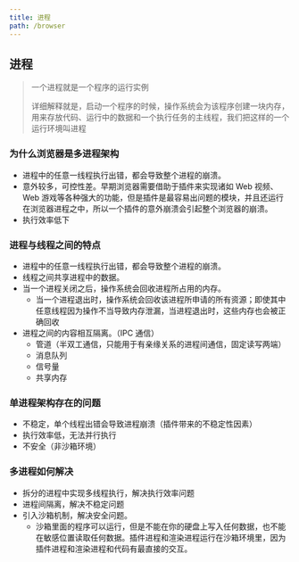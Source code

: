 ```yaml
---
title: 进程
path: /browser
---
```


## 进程

> 一个进程就是一个程序的运行实例
>
> 详细解释就是，启动一个程序的时候，操作系统会为该程序创建一块内存，用来存放代码、运行中的数据和一个执行任务的主线程，我们把这样的一个运行环境叫进程

### 为什么浏览器是多进程架构

- 进程中的任意一线程执行出错，都会导致整个进程的崩溃。
- 意外较多，可控性差。早期浏览器需要借助于插件来实现诸如 Web 视频、Web 游戏等各种强大的功能，但是插件是最容易出问题的模块，并且还运行在浏览器进程之中，所以一个插件的意外崩溃会引起整个浏览器的崩溃。
- 执行效率低下

### 进程与线程之间的特点

- 进程中的任意一线程执行出错，都会导致整个进程的崩溃。
- 线程之间共享进程中的数据。
- 当一个进程关闭之后，操作系统会回收进程所占用的内存。
  - 当一个进程退出时，操作系统会回收该进程所申请的所有资源；即使其中任意线程因为操作不当导致内存泄漏，当进程退出时，这些内存也会被正确回收
- 进程之间的内容相互隔离。（IPC 通信）
  - 管道（半双工通信，只能用于有亲缘关系的进程间通信，固定读写两端）
  - 消息队列
  - 信号量
  - 共享内存

### 单进程架构存在的问题

- 不稳定，单个线程出错会导致进程崩溃（插件带来的不稳定性因素）
- 执行效率低，无法并行执行
- 不安全（非沙箱环境）

### 多进程如何解决

- 拆分的进程中实现多线程执行，解决执行效率问题
- 进程间隔离，解决不稳定问题
- 引入沙箱机制，解决安全问题。
  - 沙箱里面的程序可以运行，但是不能在你的硬盘上写入任何数据，也不能在敏感位置读取任何数据。插件进程和渲染进程运行在沙箱环境里，因为插件进程和渲染进程和代码有最直接的交互。
